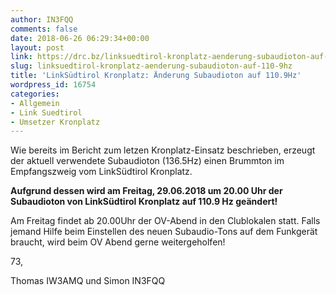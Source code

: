 ```yaml
---
author: IN3FQQ
comments: false
date: 2018-06-26 06:29:34+00:00
layout: post
link: https://drc.bz/linksuedtirol-kronplatz-aenderung-subaudioton-auf-110-9hz/
slug: linksuedtirol-kronplatz-aenderung-subaudioton-auf-110-9hz
title: 'LinkSüdtirol Kronplatz: Änderung Subaudioton auf 110.9Hz'
wordpress_id: 16754
categories:
- Allgemein
- Link Suedtirol
- Umsetzer Kronplatz
---
```


Wie bereits im Bericht zum letzen Kronplatz-Einsatz beschrieben, erzeugt der aktuell verwendete Subaudioton (136.5Hz) einen Brummton im Empfangszweig vom LinkSüdtirol Kronplatz.



**Aufgrund dessen wird am Freitag, 29.06.2018 um 20.00 Uhr der Subaudioton von LinkSüdtirol Kronplatz auf 110.9 Hz geändert!**



Am Freitag findet ab 20.00Uhr der OV-Abend in den Clublokalen statt. Falls jemand Hilfe beim Einstellen des neuen Subaudio-Tons auf dem Funkgerät braucht, wird beim OV Abend gerne weitergeholfen!



73,

Thomas IW3AMQ und Simon IN3FQQ
